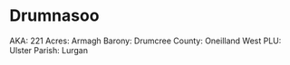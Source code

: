 # Drumnasoo

AKA: 221
Acres: Armagh
Barony: Drumcree
County: Oneilland West
PLU: Ulster
Parish: Lurgan